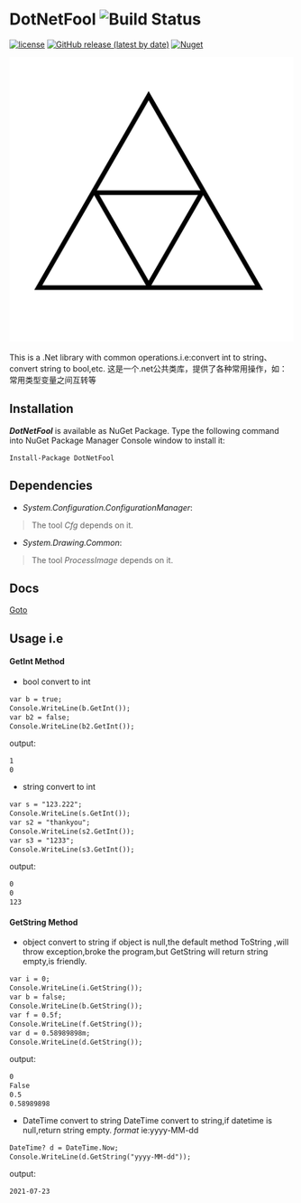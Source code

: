 # DotNetFool ![Build Status](https://github.com/lhwsa2010/DotNet/actions/workflows/build.yml/badge.svg)

[![license](http://img.shields.io/badge/license-MIT-green.svg)](https://github.com/lhwsa2010/DotNet/blob/main/LICENSE)
[![GitHub release (latest by date)](https://img.shields.io/github/v/release/lhwsa2010/dotnet)](https://github.com/lhwsa2010/dotnet/releases)
[![Nuget](https://img.shields.io/nuget/v/dotnetfool)](https://www.nuget.org/packages/DotNetFool)

<div align=center>
<img src="https://github.com/lhwsa2010/DotNet/blob/main/logo.png">
</div>

This is a .Net library with common operations.i.e:convert int to string、convert string to bool,etc.
这是一个.net公共类库，提供了各种常用操作，如：常用类型变量之间互转等


## Installation
***DotNetFool*** is available as NuGet Package. Type the following command into NuGet Package Manager Console window to install it:
```
Install-Package DotNetFool
```
## Dependencies
+ *System.Configuration.ConfigurationManager*:
> The tool *Cfg* depends on it.
+ *System.Drawing.Common*:
> The tool *ProcessImage* depends on it.

## Docs

[Goto](https://lhwsa2010.github.io/DotNet)

## Usage i.e

#### GetInt Method
+ bool convert to int
```
var b = true;
Console.WriteLine(b.GetInt());
var b2 = false;
Console.WriteLine(b2.GetInt());
```
output:
```
1
0
```
+ string convert to int
```
var s = "123.222";
Console.WriteLine(s.GetInt());
var s2 = "thankyou";
Console.WriteLine(s2.GetInt());
var s3 = "1233";
Console.WriteLine(s3.GetInt());
```
output:
```
0
0
123
```
#### GetString Method
+ object convert to string
if object is null,the default method ToString ,will throw exception,broke the program,but GetString will return string empty,is friendly.
```
var i = 0;
Console.WriteLine(i.GetString());
var b = false;
Console.WriteLine(b.GetString());
var f = 0.5f;
Console.WriteLine(f.GetString());
var d = 0.58989898m;
Console.WriteLine(d.GetString());
```
output:
```
0
False
0.5
0.58989898
```
+ DateTime convert to string
DateTime convert to string,if datetime is null,return string empty.
*format* ie:yyyy-MM-dd
```
DateTime? d = DateTime.Now;
Console.WriteLine(d.GetString("yyyy-MM-dd"));
```
output:
```
2021-07-23
```